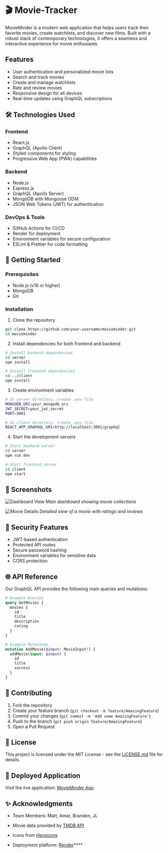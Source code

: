 # 🎬 Movie-Tracker

MovieMinder is a modern web application that helps users track their favorite movies, create watchlists, and discover new films. Built with a robust stack of contemporary technologies, it offers a seamless and interactive experience for movie enthusiasts.

## Features

- User authentication and personalized movie lists
- Search and track movies
- Create and manage watchlists
- Rate and review movies
- Responsive design for all devices
- Real-time updates using GraphQL subscriptions

## 🛠️ Technologies Used

### Frontend
- React.js
- GraphQL (Apollo Client)
- Styled-components for styling
- Progressive Web App (PWA) capabilities

### Backend
- Node.js
- Express.js
- GraphQL (Apollo Server)
- MongoDB with Mongoose ODM
- JSON Web Tokens (JWT) for authentication

### DevOps & Tools
- GitHub Actions for CI/CD
- Render for deployment
- Environment variables for secure configuration
- ESLint & Prettier for code formatting

## 🚀 Getting Started

### Prerequisites
- Node.js (v16 or higher)
- MongoDB
- Git

### Installation

1. Clone the repository
```bash
git clone https://github.com/your-username/movieminder.git
cd movieminder
```

2. Install dependencies for both frontend and backend
```bash
# Install backend dependencies
cd server
npm install

# Install frontend dependencies
cd ../client
npm install
```

3. Create environment variables
```bash
# In server directory, create .env file
MONGODB_URI=your_mongodb_uri
JWT_SECRET=your_jwt_secret
PORT=3001

# In client directory, create .env file
REACT_APP_GRAPHQL_URI=http://localhost:3001/graphql
```

4. Start the development servers
```bash
# Start backend server
cd server
npm run dev

# Start frontend server
cd client
npm start
```

## 📱 Screenshots

![Dashboard View](/screenshots/dashboard.png)
*Main dashboard showing movie collections*

![Movie Details](/screenshots/movie-details.png)
*Detailed view of a movie with ratings and reviews*

## 🔐 Security Features

- JWT-based authentication
- Protected API routes
- Secure password hashing
- Environment variables for sensitive data
- CORS protection

## 🌐 API Reference

Our GraphQL API provides the following main queries and mutations:

```graphql
# Example Queries
query GetMovies {
  movies {
    id
    title
    description
    rating
  }
}

# Example Mutations
mutation AddMovie($input: MovieInput!) {
  addMovie(input: $input) {
    id
    title
    success
  }
}
```

## 🤝 Contributing

1. Fork the repository
2. Create your feature branch (`git checkout -b feature/AmazingFeature`)
3. Commit your changes (`git commit -m 'Add some AmazingFeature'`)
4. Push to the branch (`git push origin feature/AmazingFeature`)
5. Open a Pull Request

## 📜 License

This project is licensed under the MIT License - see the [LICENSE.md](LICENSE.md) file for details.

## 🔗 Deployed Application

Visit the live application: [MovieMinder App](https://movie-tracker-c1w4.onrender.com)

## ✨ Acknowledgments
- Team Members: Matt, Amar, Branden, JL

- Movie data provided by [TMDB API](https://www.themoviedb.org/documentation/api)
- Icons from [Heroicons](https://heroicons.com)
- Deployment platform: [Render](https://render.com)****

